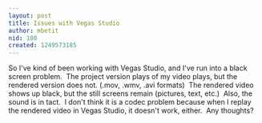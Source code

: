```yaml
---
layout: post
title: Issues with Vegas Studio
author: mbetit
nid: 100
created: 1249573185
---
```

<p>So&nbsp;I've kind of been working with Vegas Studio, and I've run into a black screen problem.&nbsp; The project version plays of my video plays, but the rendered version does not. (.mov, .wmv, .avi formats)&nbsp;&nbsp;The rendered video shows up black, but the still screens remain (pictures, text, etc.)&nbsp; Also, the sound is in tact.&nbsp; I don't think it is a codec problem because when I replay the rendered&nbsp;video in Vegas Studio, it doesn't work, either.&nbsp; Any thoughts?</p>
